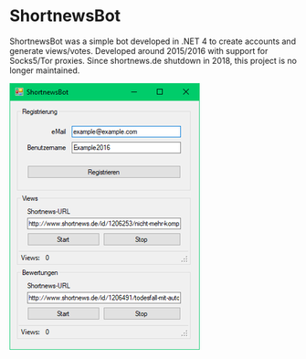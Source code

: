 # ShortnewsBot
ShortnewsBot was a simple bot developed in .NET 4 to create accounts and generate views/votes. Developed around 2015/2016 with support for Socks5/Tor proxies. Since shortnews.de shutdown in 2018, this project is no longer maintained.

![Screenshot](./screenshot.png)